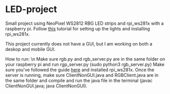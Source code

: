 # LED-project
Small project using NeoPixel WS2812 RBG LED strips and rpi_ws281x with a raspberry pi. Follow [this](https://tutorials-raspberrypi.com/connect-control-raspberry-pi-ws2812-rgb-led-strips/) tutorial for setting up the lights and installing rpi_ws281x.

This project currently does not have a GUI, but I am working on both a deskop and mobile GUI. 


How to run: \n
Make sure rgb.py and rgb_server.py are in the same folder on your raspberry pi and run rgp_server.py (sudo python3 rgb_server.py) Make sure you've followed the guide [here](https://tutorials-raspberrypi.com/connect-control-raspberry-pi-ws2812-rgb-led-strips/) and installed rpi_ws281x. Once the server is running, make sure ClientNonGUI.java and RGBClient.java are in the same folder and compile and run the java file in the terminal (javac ClientNonGUI.java; java ClientNonGUI). 
